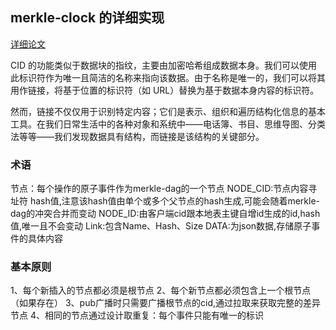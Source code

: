 ## merkle-clock 的详细实现
[详细论文](https://github.com/Rock-liyi/p2pdb/blob/master/doc/zh-cn/merkle-crdt.pdf)

CID 的功能类似于数据块的指纹，主要由加密哈希组成数据本身。我们可以使用此标识符作为唯一且简洁的名称来指向该数据。由于名称是唯一的，我们可以将其用作链接，将基于位置的标识符（如 URL）替换为基于数据本身内容的标识符。

然而，链接不仅仅用于识别特定内容；它们是表示、组织和遍历结构化信息的基本工具。在我们日常生活中的各种对象和系统中——电话簿、书目、思维导图、分类法等等——我们发现数据具有结构，而链接是该结构的关键部分。


### 术语
节点：每个操作的原子事件作为merkle-dag的一个节点
NODE_CID:节点内容寻址符 hash值,注意该hash值由单个或多个父节点的hash生成,可能会随着merkle-dag的冲突合并而变动
NODE_ID:由客户端cid跟本地表主键自增id生成的id,hash值,唯一且不会变动
Link:包含Name、Hash、Size
DATA:为json数据,存储原子事件的具体内容

### 基本原则
1、每个新插入的节点都必须是根节点
2、每个新节点都必须包含上一个根节点（如果存在）
3、pub广播时只需要广播根节点的cid,通过拉取来获取完整的差异节点
4、相同的节点通过设计取重复：每个事件只能有唯一的标识





